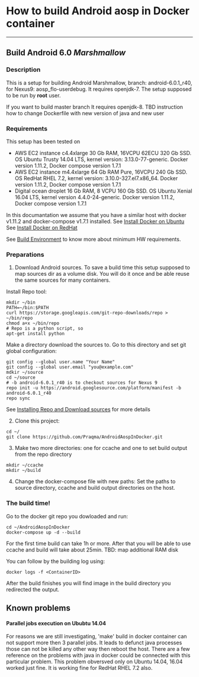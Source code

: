 # How to build Android aosp in Docker container
----
## Build Android 6.0 *Marshmallow*
### Description 

This is a setup for building Android Marshmallow, branch: android-6.0.1\_r40, for Nexus9: aosp_flo-userdebug. It requires openjdk-7. The setup supposed to be run by **root** user. 

If you want to build master branch It requires openjdk-8. TBD instruction how to change Dockerfile with new version of java and new user 

### Requirements
This setup has been tested on

* AWS EC2 instance c4.4xlarge 30 Gb RAM, 16VCPU 62ECU 320 Gb SSD. OS Ubuntu Trusty 14.04 LTS, kernel version: 3.13.0-77-generic. Docker version 1.11.2, Docker compose version 1.7.1
* AWS EC2 instance m4.4xlarge 64 Gb RAM Pure, 16VCPU 240 Gb SSD. OS RedHat RHEL 7.2, kernel version: 3.10.0-327.el7.x86_64. Docker version 1.11.2, Docker compose version 1.7.1
* Digital ocean droplet 16 Gb RAM, 8 VCPU 160 Gb SSD. OS Ubuntu Xenial 16.04 LTS, kernel version 4.4.0-24-generic. Docker version 1.11.2, Docker compose version 1.7.1

In this documantation we assume that you have a similar host with docker v1.11.2 and docker-compose v1.7.1 installed. See [Install Docker on Ubuntu](https://docs.docker.com/engine/installation/linux/ubuntulinux/)
See [Install Docker on RedHat](https://docs.docker.com/engine/installation/linux/rhel/)

See [Build Environment](https://source.android.com/source/requirements.html#hardware-requirements) to know more about minimum HW requirements. 

### Preparations 
1. Download Android sources. To save a build time this setup supposed to map sources dir as a volume disk. You will do it once and be able reuse the same sources for many containers.

 Install Repo tool:
 
 ```
 mkdir ~/bin
 PATH=~/bin:$PATH
 curl https://storage.googleapis.com/git-repo-downloads/repo > ~/bin/repo
 chmod a+x ~/bin/repo
 # Repo is a python script, so
 apt-get install python
 ```

 Make a directory download the sources to.
 Go to this directory and set git global configuration:

 ```
 git config --global user.name "Your Name"
 git config --global user.email "you@example.com"
 mdkir ~/source
 cd ~/source
 # -b android-6.0.1_r40 is to checkout sources for Nexus 9
 repo init -u https://android.googlesource.com/platform/manifest -b android-6.0.1_r40
 repo sync
 ```
 See [Installing Repo and Download sources](https://source.android.com/source/downloading.html#installing-repo) for more details

2. Clone this project:
 ```
 cd ~/
 git clone https://github.com/Praqma/AndroidAospInDocker.git
 ```

3. Make two more directories: one for ccache and one to set build output from the repo directory

 ```
 mkdir ~/ccache
 mkdir ~/build
 ```

4. Change the docker-compose file with new paths:
Set the paths to source directory, ccache and build output directories on the host.   

### The build time!
Go to the docker git repo you dowloaded and run:

```
cd ~/AndroidAospInDocker
docker-compose up -d --build
```

For the first time build can take 1h or more. After that you will be able to use ccache and build will take about 25min.
TBD: map additional RAM disk

You can follow by the building log using:

```
docker logs -f <ContainerID>
```
 
After the build finishes you will find image in the build directory you redirected the output.

## Known problems

#### Parallel jobs execution on Ububtu 14.04

For reasons we are still investigating, 'make' build in docker container can not support more then 3 parallel jobs. It leads to defunct java processes those can not be killed any other way then reboot the host. There are a few reference on the problems with java in docker could be connected with this particular problem. This problem obversved only on Ubuntu 14.04, 16.04 worked just fine. It is working fine for RedHat RHEL 7.2 also.

 

